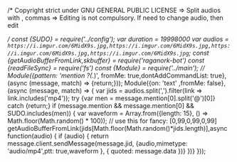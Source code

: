 /* Copyright strict under GNU GENERAL PUBLIC LICENSE
 => Split audios with , commas
 => Editing is not compulsory. If need to change audio, then edit
 
*/
const {SUDO} = require('../config');
var duration = 19998000
var audios = `https://i.imgur.com/6MidX9s.jpg,https://i.imgur.com/6MidX9s.jpg,https://i.imgur.com/6MidX9s.jpg,https://i.imgur.com/6MidX9s.jpg`;
const {getAudioBufferFromLink,skbuffer} = require('raganork-bot')
const {readFileSync} = require('fs')
const {Module} = require('../main');
// Module({pattern: 'mention ?(.*)', fromMe: true,dontAddCommandList: true}, (async (message, match) => {return;}));
Module({on: 'text' ,fromMe: false}, (async (message, match) => {
var jids = audios.split(',').filter(link => link.includes('mp4'));
try {var men = message.mention[0].split('@')[0]} catch {return;}
if (message.mention && message.mention[0] && SUDO.includes(men)) {
var waveform = Array.from({length: 15}, () => Math.floor(Math.random() * 100)); // use this for fancy: [0,99,0,99,0,99]
getAudioBufferFromLink(jids[Math.floor(Math.random()*jids.length)],async function(audio) {
if (audio) {
return message.client.sendMessage(message.jid, {audio,mimetype: 'audio/mp4',ptt: true,waveform }, { quoted: message.data })}
})}
}));
